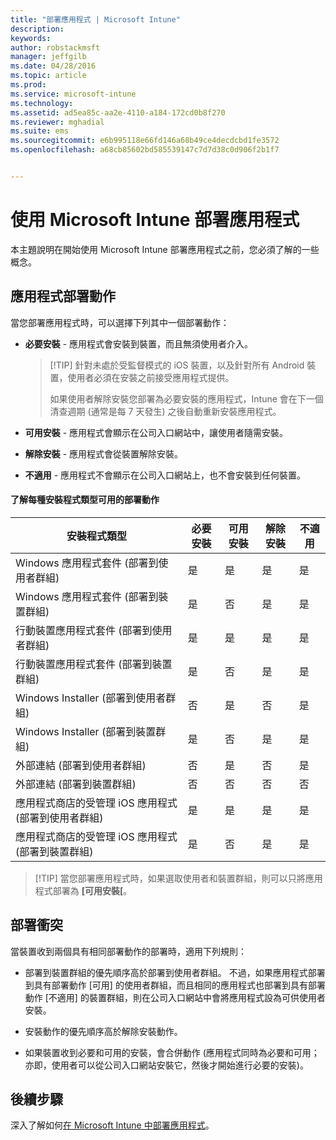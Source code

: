 ```yaml
---
title: "部署應用程式 | Microsoft Intune"
description: 
keywords: 
author: robstackmsft
manager: jeffgilb
ms.date: 04/28/2016
ms.topic: article
ms.prod: 
ms.service: microsoft-intune
ms.technology: 
ms.assetid: ad5ea85c-aa2e-4110-a184-172cd0b8f270
ms.reviewer: mghadial
ms.suite: ems
ms.sourcegitcommit: e6b995118e66fd146a68b49ce4decdcbd1fe3572
ms.openlocfilehash: a68cb85602bd585539147c7d7d38c0d906f2b1f7


---
```


# 使用 Microsoft Intune 部署應用程式

本主題說明在開始使用 Microsoft Intune 部署應用程式之前，您必須了解的一些概念。


## 應用程式部署動作
當您部署應用程式時，可以選擇下列其中一個部署動作：

-   **必要安裝** - 應用程式會安裝到裝置，而且無須使用者介入。

    > [!TIP] 針對未處於受監督模式的 iOS 裝置，以及針對所有 Android 裝置，使用者必須在安裝之前接受應用程式提供。
    > 
    >  如果使用者解除安裝您部署為必要安裝的應用程式，Intune 會在下一個清查週期 (通常是每 7 天發生) 之後自動重新安裝應用程式。

-   **可用安裝** - 應用程式會顯示在公司入口網站中，讓使用者隨需安裝。

-   **解除安裝** - 應用程式會從裝置解除安裝。

-   **不適用** - 應用程式不會顯示在公司入口網站上，也不會安裝到任何裝置。

#### 了解每種安裝程式類型可用的部署動作

|安裝程式類型|必要安裝|可用安裝|解除安裝|不適用|
|------------------|--------------------|---------------------|-------------|------------------|
|Windows 應用程式套件 (部署到使用者群組)|是|是|是|是|
|Windows 應用程式套件 (部署到裝置群組)|是|否|是|是|
|行動裝置應用程式套件 (部署到使用者群組)|是|是|是|是|
|行動裝置應用程式套件 (部署到裝置群組)|是|否|是|是|
|Windows Installer (部署到使用者群組)|否|是|否|是|
|Windows Installer (部署到裝置群組)|是|否|是|是|
|外部連結 (部署到使用者群組)|否|是|否|是|
|外部連結 (部署到裝置群組)|否|否|否|否|
|應用程式商店的受管理 iOS 應用程式 (部署到使用者群組)|是|是|是|是|
|應用程式商店的受管理 iOS 應用程式 (部署到裝置群組)|是|否|是|是|
> [!TIP] 當您部署應用程式時，如果選取使用者和裝置群組，則可以只將應用程式部署為 **[可用安裝[**。

## 部署衝突
當裝置收到兩個具有相同部署動作的部署時，適用下列規則：

-   部署到裝置群組的優先順序高於部署到使用者群組。 不過，如果應用程式部署到具有部署動作 [可用]  的使用者群組，而且相同的應用程式也部署到具有部署動作 [不適用] 的裝置群組，則在公司入口網站中會將應用程式設為可供使用者安裝。

-   安裝動作的優先順序高於解除安裝動作。

-   如果裝置收到必要和可用的安裝，會合併動作 (應用程式同時為必要和可用；亦即，使用者可以從公司入口網站安裝它，然後才開始進行必要的安裝)。


## 後續步驟

深入了解如何[在 Microsoft Intune 中部署應用程式](deploy-apps-in-microsoft-intune.md)。



<!--HONumber=Jun16_HO3-->


